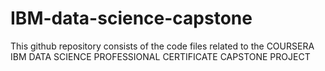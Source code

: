 # IBM-data-science-capstone

This github repository consists of the code files related to the COURSERA IBM DATA SCIENCE PROFESSIONAL CERTIFICATE CAPSTONE PROJECT 
